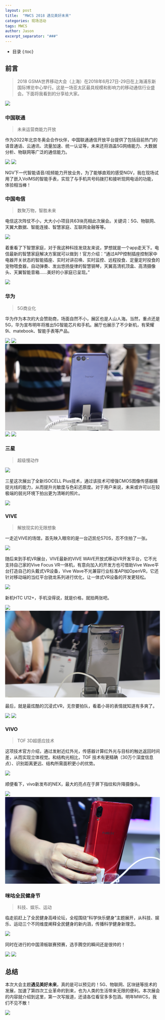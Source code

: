 ```yaml
---
layout: post
title:  "MWCS 2018 遇见美好未来"
categories: 现场活动
tags: MWCS
author: Jason
excerpt_separator: "###"
---
```


* 目录
{:toc}

## 前言

> 2018 GSMA世界移动大会（上海）在2018年6月27日-29日在上海浦东新国际博览中心举行。这是一场亚太区最具规模和影响力的移动通信行业盛会。下面将我看到的分享给大家。

<img src="/img/MWCS/1.jpg" />

### 中国联通

> 未来运营商能力开放

作为2022年北京冬奥会合作伙伴，中国联通通信开放平台提供了包括目前热门的语音通话、云通讯、流量加速、统一认证等，未来还将涵盖5G网络能力、大数据分析、物联网等广泛的通信能力。

<img src="/img/MWCS/2.jpg" />

<img src="/img/MWCS/3.jpg" />

NGV下一代智能语音/视频能力开放业务，为了能够直观的感受NGV，我在现场试用了嵌入VolMS的智能手表，实现了与手机共号码拨打和接听现网电话的功能，体验相当棒！

### 中国电信

> 数聚万物，智胜未来

电信这次阵仗不小，大大小小项目共63块亮相此次展会。关键词：5G、物联网、天翼大数据、智能连接、智慧家庭、互联网金融等等。

<img src="/img/MWCS/4.jpg" />

着重看了下智慧家庭，对于我这种科技发烧友来说，梦想就是一个app走天下。电信最新的智慧家庭解决方案就可以做到！官方介绍：“通过APP控制插座控制家中电器开关状态的智能插座、实时对讲召唤、实时监控、远程投食、定量定时投食的宠物喂食器，自动弹奏、发出悠扬旋律的智慧钢琴，天翼高清机顶盒、高清摄像头、天翼智能音箱……美好的小家庭已呈现。”

<img src="/img/MWCS/5.jpg" />

### 华为

> 5G商业化

华为作为本次的大会赞助商，场面自然不小，展区也是人山人海。当然，重点还是5G，华为宣布明年将推出5G智能芯片和手机。展厅也展示了不少新机，有荣耀9i、matebook、智能手表等产品。

<img src="/img/MWCS/14.jpg" />

<img src="/img/MWCS/8.jpg" />

<img src="/img/MWCS/9.jpg" />

<img src="/img/MWCS/11.jpg" />

<img src="/img/MWCS/13.jpg" />

### 三星

> 超级慢动作

<img src="/img/MWCS/15.jpg" />

三星这次展出了全新ISOCELL Plus技术，通过该技术可增强CMOS图像传感器捕捉光线的能力，从而提升光敏度与色彩还原度。对于用户来说，未来或许可以在较极端的弱光环境下拍出更为清晰的照片。

<img src="/img/MWCS/16.jpg" />

### VIVE

> 解放现实的无限想象

一走近VIVE的场馆，首先映入眼帘的是一台迈凯伦570S，忍不住拍了一张。

<img src="/img/MWCS/17.jpg" />

随后来到手机VR展台，VIVE最新的VIVE WAVE开放式移动VR开发平台，它不光支持自己家的Vive Focus VR一体机，有意向加入的开发方也可借助Vive Wave平台打造自己的头戴式VR设备，Vive Wave不光兼容行业标准API如OpenVR，它还针对移动端的当红平台骁龙系列进行优化，让一体式VR设备的开发更轻松。

<img src="/img/MWCS/18.jpg" />

新机HTC U12+，手机没得说，就是价格，就拍两张吧。

<img src="/img/MWCS/20.jpg" />

<img src="/img/MWCS/21.jpg" />

最后，就是最炫酷的沉浸式VR，无奈要拍队，看着小哥的表情就知道有多爽了。

<img src="/img/MWCS/22.jpg" />

<img src="/img/MWCS/23.jpg" />

### VIVO

> TOF 3D超感应技术

这项技术官方介绍，通过发射近红外光，传感器计算红外光与目标的触达返回时间差，从而实现立体视觉。和结构光相比，TOF 技术有更精确（30万个深度信息点）、识别距离更远、结构所需面积更小的优势。

<img src="/img/MWCS/26.jpg" />

顺便看下，vivo新发布的NEX，最大的亮点在于屏下指纹和升降摄像头。

<img src="/img/MWCS/24.jpg" />

<img src="/img/MWCS/25.jpg" />

### 咪咕全民健身节

> 科技、娱乐、运动

临走前赶上了全民健身高峰论坛，全程围绕“科学快乐健身”主题展开，从科技、娱乐、运动三个不同维度阐释全民健身的新内涵，传播科学健身新理念。

<img src="/img/MWCS/27.jpg" />

同时在进行的中国滑板联赛预赛，选手腾空的瞬间还是很帅的！

<img src="/img/MWCS/28.jpg" />

<img src="/img/MWCS/29.jpg" />

## 总结

本次大会主题**遇见美好未来**，真的是可以预见的！5G、物联网、区块链等技术的发展，加速了第四次工业革命的到来，也为人类的生活带来无限的便利。本次展会的内容就介绍到这里，第一次写报道，还请各位看官多多包涵。明年MWCS，我们不见不散！

<img src="/img/MWCS/30.jpg" />